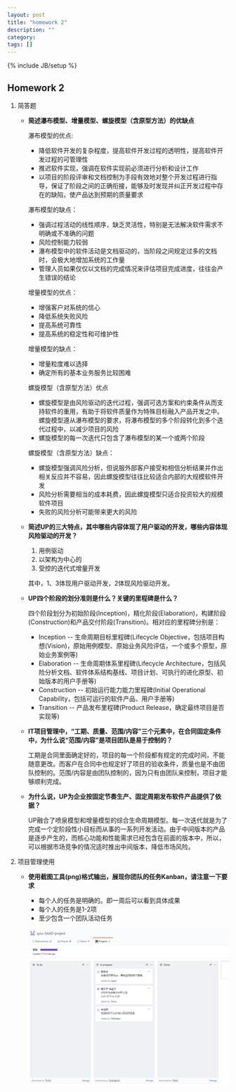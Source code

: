 ```yaml
---
layout: post
title: "homework 2"
description: ""
category: 
tags: []
---
```

{% include JB/setup %}

## Homework 2

1. 简答题

   - **简述瀑布模型、增量模型、螺旋模型（含原型方法）的优缺点**

     瀑布模型的优点:

     - 降低软件开发的复杂程度，提高软件开发过程的透明性，提高软件开发过程的可管理性
     - 推迟软件实现，强调在软件实现前必须进行分析和设计工作
     - 以项目的阶段评审和文档控制为手段有效地对整个开发过程进行指导，保证了阶段之间的正确衔接，能够及时发现并纠正开发过程中存在的缺陷，使产品达到预期的质量要求

     瀑布模型的缺点：

     - 强调过程活动的线性顺序，缺乏灵活性，特别是无法解决软件需求不明确或不准确的问题
     - 风险控制能力较弱
     - 瀑布模型中的软件活动是文档驱动的，当阶段之间规定过多的文档时，会极大地增加系统的工作量
     - 管理人员如果仅仅以文档的完成情况来评估项目完成进度，往往会产生错误的结论

     增量模型的优点：

     - 增强客户对系统的信心
     - 降低系统失败风险
     - 提高系统可靠性
     - 提高系统的稳定性和可维护性

     增量模型的缺点：

     - 增量粒度难以选择
     - 确定所有的基本业务服务比较困难

     螺旋模型（含原型方法）优点

     - 螺旋模型是由风险驱动的迭代过程，强调可选方案和约束条件从而支持软件的重用，有助于将软件质量作为特殊目标融入产品开发之中。螺旋模型遵从瀑布模型的要求，将瀑布模型的多个阶段转化到多个迭代过程中，以减少项目的风险
     - 螺旋模型的每一次迭代只包含了瀑布模型的某一个或两个阶段

     螺旋模型（含原型方法）缺点：

     - 螺旋模型强调风险分析，但说服外部客户接受和相信分析结果并作出相关反应并不容易，因此螺旋模型往往比较适合内部的大规模软件开发
     - 风险分析需要相当的成本耗费，因此螺旋模型只适合投资较大的规模软件项目
     - 失败的风险分析可能带来更大的风险


   - **简述UP的三大特点，其中哪些内容体现了用户驱动的开发，哪些内容体现风险驱动的开发？**

     1. 用例驱动
     2. 以架构为中心的
     3. 受控的迭代式增量开发

     其中，1、3体现用户驱动开发，2体现风险驱动开发。

   - **UP四个阶段的划分准则是什么？关键的里程碑是什么？**

     四个阶段划分为初始阶段(Inception)，精化阶段(Elaboration)，构建阶段(Construction)和产品交付阶段(Transition)。相对应的里程碑分别是：

     - Inception -- 生命周期目标里程碑(Lifecycle Objective，包括项目构想(Vision)，原始用例模型、原始业务风险评估，一个或多个原型，原始业务案例等)
     - Elaboration -- 生命周期体系里程碑(Lifecycle Architecture，包括风险分析文档、软件体系结构基线、项目计划、可执行的进化原型、初始版本的用户手册等)
     - Construction -- 初始运行能力能力里程碑(Initial Operational Capability，包括可运行的软件产品、用户手册等)
     - Transition -- 产品发布里程碑(Product Release，确定最终项目是否实现等)

   - **IT项目管理中，“工期、质量、范围/内容”三个元素中，在合同固定条件中，为什么说“范围/内容”是项目团队是易于控制的？**

     工期是合同里面确定好的，项目的每一个阶段都有规定的完成时间，不能随意更改。而客户在合同中也规定好了项目的验收条件，质量也是不由团队控制的。范围/内容是由团队控制的，因为只有由团队来控制，项目才能够顺利完成。

   - **为什么说，UP为企业按固定节奏生产、固定周期发布软件产品提供了依据？**

     UP融合了喷泉模型和增量模型的综合生命周期模型。每一次迭代就是为了完成一个定阶段性小目标而从事的一系列开发活动。由于中间版本的产品是逐步产生的，而核心功能和性能需求已经包含在前面的版本中，所以，可以根据市场竞争的情况适时推出中间版本，降低市场风险。

2. 项目管理使用

   - **使用截图工具(png)格式输出，展现你团队的任务Kanban，请注意一下要求**
     - 每个人的任务是明确的。即一周后可以看到具体成果
     - 每个人的任务是1-2项
     - 至少包含一个团队活动任务

     ![](https://github.com/xiaxzh/xiaxzh.github.io/blob/master/images/kanban.png)
